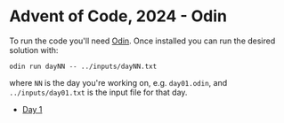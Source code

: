 # Advent of Code, 2024 - Odin

To run the code you'll need [Odin](http://odin-lang.org/). Once installed you can run the desired solution with:

```
odin run dayNN -- ../inputs/dayNN.txt
```

where `NN` is the day you're working on, e.g. `day01.odin`, and `../inputs/day01.txt` is the input file for that day.

- [Day 1](./day01/main.odin)
